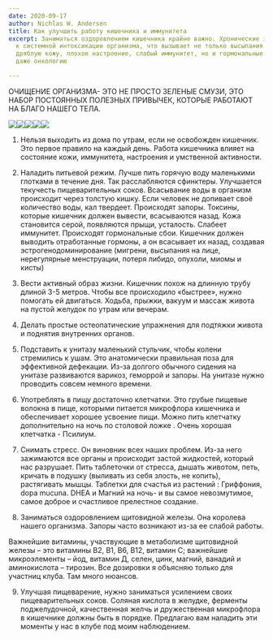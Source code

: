 ```yaml
---
date: 2020-09-17
author: Nichlas W. Andersen
title: Как улучшить работу кишечника и иммунитета
excerpt: Заниматься оздоровлением кишечника крайне важно. Хронические запоры ведут
  к системной интоксикации организма, что вызывает не только высыпания на лице, серую
  дряблую кожу, плохое настроение, слабый иммунитет, но и гормональные нарушения и
  даже онкологию

---
```

ОЧИЩЕНИЕ ОРГАНИЗМА- ЭТО НЕ ПРОСТО ЗЕЛЕНЫЕ СМУЗИ, ЭТО НАБОР ПОСТОЯННЫХ ПОЛЕЗНЫХ ПРИВЫЧЕК, КОТОРЫЕ РАБОТАЮТ НА БЛАГО НАШЕГО ТЕЛА.

![](/uploads/healthy-intestines.jpg)![](/uploads/healthy-intestines-2.jpg)![](/uploads/healthy-intestines-3.jpg)![](/uploads/healthy-intestines-4.jpg)![](/uploads/healthy-intestines-5.jpg)

1. Нельзя выходить из дома по утрам, если не освобожден кишечник. Это первое правило на каждый день. Работа кишечника влияет на состояние кожи, иммунитета, настроения и умственной активности.

2. Наладить питьевой режим. Лучше пить горячую воду маленькими глотками в течение дня. Так расслабляются сфинктеры. Улучшается текучесть пищеварительных соков. Всасывание воды в организм происходит через толстую кишку. Если человек не допивает своё количество воды, кал твердеет. Происходят запоры. Токсины, которые кишечник должен вывести, всасываются назад. Кожа становится серой, появляются прыщи, усталость. Слабеет иммунитет. Происходят гормональные сбои. Кишечник должен выводить отработанные гормоны, а он всасывает их назад, создавая эстрогенодоминирование (мигрени, высыпания на лице, нерегулярные менструации, потеря либидо, опухоли, миомы и кисты)

3. Вести активный образ жизни. Кишечник похож на длинную трубу длиной 3-5 метров. Чтобы все происходило «быстрее», нужно помогать ей двигаться. Ходьба, прыжки, вакуум и массаж живота на пустой желудок по утрам или вечерам.

4. Делать простые остеопатические упражнения для подтяжки живота и поднятия внутренних органов.

5. Подставить к унитазу маленький стульчик, чтобы колени стремились к ушам. Это анатомически правильная поза для эффективной дефекации. Из-за долгого обычного сидения на унитазе развиваются варикоз, геморрой и запоры. На унитазе нужно проводить совсем немного времени.

6. Употреблять в пищу достаточно клетчатки. Это грубые пищевые волокна в пище, которыми питается микрофлора кишечника и обеспечивает хорошее усвоение пищи. Можно пить клетчатку дополнительно на ночь по столовой ложке . Очень хорошая клетчатка - Псилиум.

7. Снимать стресс. Он виновник всех наших проблем. Из-за него зажимаются все органы и происходит застой жидкостей, который нас разрушает. Пить таблеточки от стресса, дышать животом, петь, кричать в подушку (выливать из себя злость, не копить), растягивать мышцы. Таблетки для счастья из растений : Гриффония, dopa mucuna. DHEA и Магний на ночь- и вы самое невозмутимое, самое доброе и счастливое прелестное создание.

8. Заниматься оздоровлением щитовидной железы. Она королева нашего организма. Запоры часто возникают из-за ее слабой работы.

Важнейшие витамины, участвующие в метаболизме щитовидной железы – это витамины В2, В1, В6, В12, витамин С; важнейшие микроэлементы – йод, витамин Д, селен, цинк, магний, ванадий и аминокислота – тирозин. Все дозировки я объясняю только для участниц клуба. Там много нюансов.

9. Улучшая пищеварение, нужно заниматься усилением своих пищеварительных соков. Соляная кислота в желудке, ферменты поджелудочной, качественная желчь и дружественная микрофлора в кишечнике должны быть в порядке. Предлагаю вам наладить эти моменты у нас в клубе под моим наблюдением.